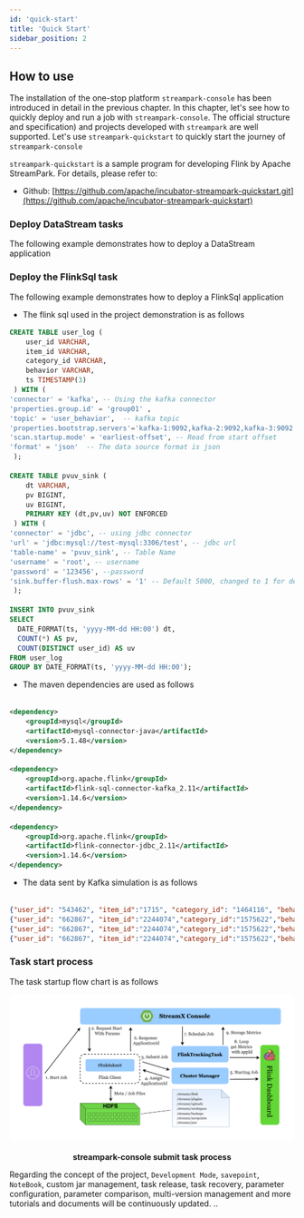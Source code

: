 ```yaml
---
id: 'quick-start'
title: 'Quick Start'
sidebar_position: 2
---
```


## How to use

The installation of the one-stop platform `streampark-console` has been introduced in detail in the previous chapter. In this chapter, let's see how to quickly deploy and run a job with `streampark-console`. The official structure and specification) and projects developed with `streampark` are well supported. Let's use `streampark-quickstart` to quickly start the journey of `streampark-console`

`streampark-quickstart` is a sample program for developing Flink by Apache StreamPark. For details, please refer to:

- Github: [https://github.com/apache/incubator-streampark-quickstart.git](https://github.com/apache/incubator-streampark-quickstart)

### Deploy DataStream tasks

The following example demonstrates how to deploy a DataStream application



### Deploy the FlinkSql task

The following example demonstrates how to deploy a FlinkSql application



- The flink sql used in the project demonstration is as follows

```sql
CREATE TABLE user_log (
    user_id VARCHAR,
    item_id VARCHAR,
    category_id VARCHAR,
    behavior VARCHAR,
    ts TIMESTAMP(3)
 ) WITH (
'connector' = 'kafka', -- Using the kafka connector
'properties.group.id' = 'group01' ,
'topic' = 'user_behavior',  -- kafka topic
'properties.bootstrap.servers'='kafka-1:9092,kafka-2:9092,kafka-3:9092',
'scan.startup.mode' = 'earliest-offset', -- Read from start offset
'format' = 'json'  -- The data source format is json
 );

CREATE TABLE pvuv_sink (
    dt VARCHAR,
    pv BIGINT,
    uv BIGINT,
    PRIMARY KEY (dt,pv,uv) NOT ENFORCED
 ) WITH (
'connector' = 'jdbc', -- using jdbc connector
'url' = 'jdbc:mysql://test-mysql:3306/test', -- jdbc url
'table-name' = 'pvuv_sink', -- Table Name
'username' = 'root', -- username
'password' = '123456', --password
'sink.buffer-flush.max-rows' = '1' -- Default 5000, changed to 1 for demonstration
 );

INSERT INTO pvuv_sink
SELECT
  DATE_FORMAT(ts, 'yyyy-MM-dd HH:00') dt,
  COUNT(*) AS pv,
  COUNT(DISTINCT user_id) AS uv
FROM user_log
GROUP BY DATE_FORMAT(ts, 'yyyy-MM-dd HH:00');
```

-   The maven dependencies are used as follows

```xml

<dependency>
    <groupId>mysql</groupId>
    <artifactId>mysql-connector-java</artifactId>
    <version>5.1.48</version>
</dependency>

<dependency>
    <groupId>org.apache.flink</groupId>
    <artifactId>flink-sql-connector-kafka_2.11</artifactId>
    <version>1.14.6</version>
</dependency>

<dependency>
    <groupId>org.apache.flink</groupId>
    <artifactId>flink-connector-jdbc_2.11</artifactId>
    <version>1.14.6</version>
</dependency>


```

-   The data sent by Kafka simulation is as follows

```json

{"user_id": "543462", "item_id":"1715", "category_id": "1464116", "behavior": "pv", "ts":"2021-02-01 01:00:00"}
{"user_id": "662867", "item_id":"2244074","category_id":"1575622","behavior": "pv", "ts":"2021-02-01 01:00:00"}
{"user_id": "662867", "item_id":"2244074","category_id":"1575622","behavior": "pv", "ts":"2021-02-01 01:00:00"}
{"user_id": "662867", "item_id":"2244074","category_id":"1575622","behavior": "learning flink", "ts":"2021-02-01 01:00:00"}

```

### Task start process

The task startup flow chart is as follows

<center>
<img src="/doc/image/streampark_start.png"/><br></br>
<strong>streampark-console submit task process</strong>
</center>

Regarding the concept of the project, `Development Mode`, `savepoint`, `NoteBook`, custom jar management, task release, task recovery, parameter configuration, parameter comparison, multi-version management and more tutorials and documents will be continuously updated. ..

